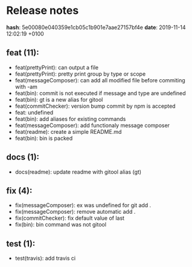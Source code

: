 #  Release notes

**hash**: 5e00080e040359e1cb05c1b901e7aae27157bf4e
**date**: 2019-11-14 12:02:19 +0100

## **feat (11):**
 - feat(prettyPrint): can output a file
 - feat(prettyPrint): pretty print group by type or scope
 - feat(messageComposer): can add all modified file before commiting with -am
 - feat(bin): commit is not executed if message and type are undefined
 - feat(bin): gt is a new alias for gitool
 - feat(commitChecker): version bump commit by npm is accepted
 - feat: undefined
 - feat(bin): add aliases for existing commands
 - feat(messageComposer): add functionaly message composer
 - feat(readme): create a simple  README.md
 - feat(bin): bin is packed

## **docs (1):**
 - docs(readme): update readme with gitool alias (gt)

## **fix (4):**
 - fix(messageComposer): ex was undefined for git add .
 - fix(messageComposer): remove automatic add .
 - fix(commitChecker): fix default value of last
 - fix(bin): bin command was not gitool

## **test (1):**
 - test(travis): add travis ci







